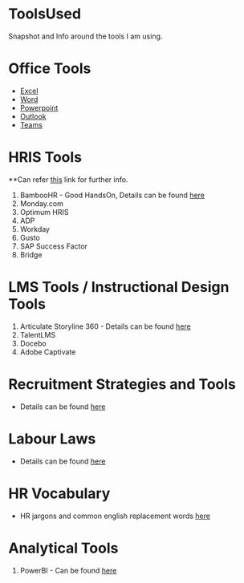 # ToolsUsed
Snapshot and Info around the tools I am using.

# Office Tools
 - [Excel](/Office/excel.md)
 - [Word](/Office/word.md)
 - [Powerpoint](/Office/ppt.md)
 - [Outlook](/Office/outlook.md)
 - [Teams](/Office/teams.md)
  
# HRIS Tools
**Can refer [this](https://www.indeed.com/recruitment/c/info/hris-software-tools) link for further info.
1. BambooHR - Good HandsOn, Details can be found [here](/BambooHR/Info.md)
2. Monday.com
3. Optimum HRIS
4. ADP
5. Workday
6. Gusto
7. SAP Success Factor
8. Bridge

# LMS Tools / Instructional Design Tools
1. Articulate Storyline 360 - Details can be found [here](/ArticualteStoryline/Info.md)
2. TalentLMS
3. Docebo
4. Adobe Captivate

# Recruitment Strategies and Tools
 - Details can be found [here](/Recruitment/Info.md)

# Labour Laws
 - Details can be found [here](/LaborLaws/Info.md)

# HR Vocabulary
 - HR jargons and common english replacement words [here](Vocab/Info.md)

# Analytical Tools
1. PowerBI - Can be found [here](/Analytics/powerbi.md)
